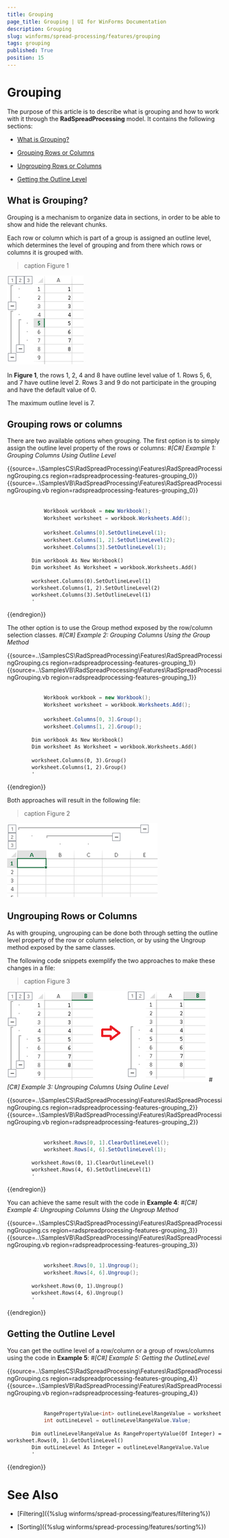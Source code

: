 ```yaml
---
title: Grouping
page_title: Grouping | UI for WinForms Documentation
description: Grouping
slug: winforms/spread-processing/features/grouping
tags: grouping
published: True
position: 15
---
```


# Grouping



The purpose of this article is to describe what is grouping and how to work with it through the __RadSpreadProcessing__ model.
        It contains the following sections:
      

* [What is Grouping?](#what-is-grouping?)

* [Grouping Rows or Columns](#grouping-rows-or-columns)

* [Ungrouping Rows or Columns](#ungrouping-rows-or-columns)

* [Getting the Outline Level](#getting-the-outline-level)

## What is Grouping?

Grouping is a mechanism to organize data in sections, in order to be able to show and hide the relevant chunks.
        

Each row or column which is part of a group is assigned an outline level, which determines the level of grouping and from there which rows or columns it is grouped with.
        
>caption Figure 1

![spreadprocessing-features-grouping 001](images/spreadprocessing-features-grouping001.png)

In __Figure 1__, the rows 1, 2, 4 and 8 have outline level value of 1. Rows 5, 6, and 7 have outline level 2. Rows 3 and 9 do not participate in the grouping and have the default value of 0.
        

The maximum outline level is 7.
        

## Grouping rows or columns

There are two available options when grouping. The first option is to simply assign the outline level property of the rows or columns:
        #_[C#] Example 1: Grouping Columns Using Outline Level_

	



{{source=..\SamplesCS\RadSpreadProcessing\Features\RadSpreadProcessingGrouping.cs region=radspreadprocessing-features-grouping_0}} 
{{source=..\SamplesVB\RadSpreadProcessing\Features\RadSpreadProcessingGrouping.vb region=radspreadprocessing-features-grouping_0}} 

````C#
            
            Workbook workbook = new Workbook();
            Worksheet worksheet = workbook.Worksheets.Add();
            
            worksheet.Columns[0].SetOutlineLevel(1);
            worksheet.Columns[1, 2].SetOutlineLevel(2);
            worksheet.Columns[3].SetOutlineLevel(1);
````
````VB.NET
        Dim workbook As New Workbook()
        Dim worksheet As Worksheet = workbook.Worksheets.Add()

        worksheet.Columns(0).SetOutlineLevel(1)
        worksheet.Columns(1, 2).SetOutlineLevel(2)
        worksheet.Columns(3).SetOutlineLevel(1)
        '
````

{{endregion}} 




The other option is to use the Group method exposed by the row/column selection classes.
        #_[C#] Example 2: Grouping Columns Using the Group Method_

	



{{source=..\SamplesCS\RadSpreadProcessing\Features\RadSpreadProcessingGrouping.cs region=radspreadprocessing-features-grouping_1}} 
{{source=..\SamplesVB\RadSpreadProcessing\Features\RadSpreadProcessingGrouping.vb region=radspreadprocessing-features-grouping_1}} 

````C#

            Workbook workbook = new Workbook();
            Worksheet worksheet = workbook.Worksheets.Add();
            
            worksheet.Columns[0, 3].Group();
            worksheet.Columns[1, 2].Group();
````
````VB.NET
        Dim workbook As New Workbook()
        Dim worksheet As Worksheet = workbook.Worksheets.Add()

        worksheet.Columns(0, 3).Group()
        worksheet.Columns(1, 2).Group()
        '
````

{{endregion}} 




Both approaches will result in the following file:
        
>caption Figure 2

![spreadprocessing-features-grouping 002](images/spreadprocessing-features-grouping002.png)

## Ungrouping Rows or Columns

As with grouping, ungrouping can be done both through setting the outline level property of the row or column selection, or by using the Ungroup method exposed by the same classes.
        

The following code snippets exemplify the two approaches to make these changes in a file:
        
>caption Figure 3

![spreadprocessing-features-grouping 003](images/spreadprocessing-features-grouping003.png)#_[C#] Example 3: Ungrouping Columns Using Ouline Level_

	



{{source=..\SamplesCS\RadSpreadProcessing\Features\RadSpreadProcessingGrouping.cs region=radspreadprocessing-features-grouping_2}} 
{{source=..\SamplesVB\RadSpreadProcessing\Features\RadSpreadProcessingGrouping.vb region=radspreadprocessing-features-grouping_2}} 

````C#

            worksheet.Rows[0, 1].ClearOutlineLevel();
            worksheet.Rows[4, 6].SetOutlineLevel(1);
````
````VB.NET
        worksheet.Rows(0, 1).ClearOutlineLevel()
        worksheet.Rows(4, 6).SetOutlineLevel(1)
        '
````

{{endregion}} 




You can achieve the same result with the code in __Example 4__:
        #_[C#] Example 4: Ungrouping Columns Using the Ungroup Method_

	



{{source=..\SamplesCS\RadSpreadProcessing\Features\RadSpreadProcessingGrouping.cs region=radspreadprocessing-features-grouping_3}} 
{{source=..\SamplesVB\RadSpreadProcessing\Features\RadSpreadProcessingGrouping.vb region=radspreadprocessing-features-grouping_3}} 

````C#
        
            worksheet.Rows[0, 1].Ungroup();
            worksheet.Rows[4, 6].Ungroup();
````
````VB.NET
        worksheet.Rows(0, 1).Ungroup()
        worksheet.Rows(4, 6).Ungroup()
        '
````

{{endregion}} 




## Getting the Outline Level

You can get the outline level of a row/column or a group of rows/columns using the code in __Example 5__:
        #_[C#] Example 5: Getting the OutlineLevel_

	



{{source=..\SamplesCS\RadSpreadProcessing\Features\RadSpreadProcessingGrouping.cs region=radspreadprocessing-features-grouping_4}} 
{{source=..\SamplesVB\RadSpreadProcessing\Features\RadSpreadProcessingGrouping.vb region=radspreadprocessing-features-grouping_4}} 

````C#
    
            RangePropertyValue<int> outlineLevelRangeValue = worksheet.Rows[0, 1].GetOutlineLevel();
            int outLineLevel = outlineLevelRangeValue.Value;
````
````VB.NET
        Dim outlineLevelRangeValue As RangePropertyValue(Of Integer) = worksheet.Rows(0, 1).GetOutlineLevel()
        Dim outLineLevel As Integer = outlineLevelRangeValue.Value
        '
````

{{endregion}} 




# See Also

 * [Filtering]({%slug winforms/spread-processing/features/filtering%})

 * [Sorting]({%slug winforms/spread-processing/features/sorting%})
